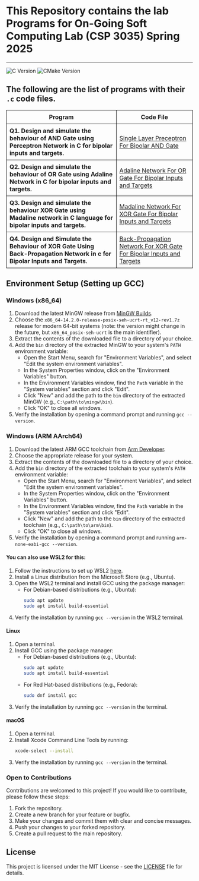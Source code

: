 # This Repository contains the lab Programs for On-Going Soft Computing Lab (CSP 3035) Spring 2025
<hr>

![C Version](https://img.shields.io/badge/C-99-blue)
![CMake Version](https://img.shields.io/badge/CMake-3.29-red)
## The following are the list of programs with their `.c` code files.

<table style="border-collapse: collapse; width: 100%;">
    <tr>
        <th style="border: 1px solid black; padding: 8px;"><b>Program</b></th>
        <th style="border: 1px solid black; padding: 8px;"><b>Code File</b></th>
    </tr>
    <tr>
        <td style="border: 1px solid black; padding: 8px;"><b>Q1. Design and simulate the behaviour of AND Gate using Perceptron Network in C for bipolar inputs and targets.</b></td>
        <td style="border: 1px solid black; padding: 8px;"><a href="/Single_Layer_Preceptron_For_Bipolar_AND_Gate.c">Single Layer Preceptron For Bipolar AND Gate</a></td>
    </tr>
    <tr>
        <td style="border: 1px solid black; padding: 8px;"><b>Q2. Design and simulate the behaviour of OR Gate using Adaline Network in C for bipolar inputs and targets.</b></td>
        <td style="border: 1px solid black; padding: 8px;"><a href="/Adaline_Network_For_OR_Gate_Bipolar_Inputs_and_Targets.c">Adaline Network For OR Gate For Bipolar Inputs and Targets</a></td>
    </tr>
<tr>
        <td style="border: 1px solid black; padding: 8px;"><b>Q3. Design and simulate the behaviour XOR Gate using Madaline network in C language for bipolar inputs and targets.</b></td>
        <td style="border: 1px solid black; padding: 8px;"><a href="/Madaline_Network_For_XOR_Gate_For_Bipolar_Inputs_and_Targets.c">Madaline Network For XOR Gate For Bipolar Inputs and Targets</a></td>
    </tr>
<tr>
        <td style="border: 1px solid black; padding: 8px;"><b>Q4. Design and Simulate the Behaviour of XOR Gate Using Back-Propagation Network in c for Bipolar Inputs and Targets.</b></td>
        <td style="border: 1px solid black; padding: 8px;"><a href="/Back_Propogation_Network_For_XOR_Gate_For_Bipolar_Inputs_and_Targets.c">Back-Propagation Network For XOR Gate For Bipolar Inputs and Targets</a></td>
    </tr>
</table>

## Environment Setup (Setting up GCC)

### Windows (x86_64)
1. Download the latest MinGW release from [MinGW Builds](https://github.com/niXman/mingw-builds-binaries/releases).
2. Choose the `x86_64-14.2.0-release-posix-seh-ucrt-rt_v12-rev1.7z` release for modern 64-bit systems  (note: the version might change in the future, but `x86_64_posix-seh-ucrt` is the main identifier).
3. Extract the contents of the downloaded file to a directory of your choice.
4. Add the `bin` directory of the extracted MinGW to your system's `PATH` environment variable:
    - Open the Start Menu, search for "Environment Variables", and select "Edit the system environment variables".
    - In the System Properties window, click on the "Environment Variables" button.
    - In the Environment Variables window, find the `Path` variable in the "System variables" section and click "Edit".
    - Click "New" and add the path to the `bin` directory of the extracted MinGW (e.g., `C:\path\to\mingw\bin`).
    - Click "OK" to close all windows.
5. Verify the installation by opening a command prompt and running `gcc --version`.

### Windows (ARM AArch64)
1. Download the latest ARM GCC toolchain from [Arm Developer](https://developer.arm.com/tools-and-software/open-source-software/developer-tools/gnu-toolchain/gnu-rm).
2. Choose the appropriate release for your system.
3. Extract the contents of the downloaded file to a directory of your choice.
4. Add the `bin` directory of the extracted toolchain to your system's `PATH` environment variable:
    - Open the Start Menu, search for "Environment Variables", and select "Edit the system environment variables".
    - In the System Properties window, click on the "Environment Variables" button.
    - In the Environment Variables window, find the `Path` variable in the "System variables" section and click "Edit".
    - Click "New" and add the path to the `bin` directory of the extracted toolchain (e.g., `C:\path\to\arm\bin`).
    - Click "OK" to close all windows.
5. Verify the installation by opening a command prompt and running `arm-none-eabi-gcc --version`.

#### You can also use WSL2 for this:
1. Follow the instructions to set up WSL2 [here](https://docs.microsoft.com/en-us/windows/wsl/install).
2. Install a Linux distribution from the Microsoft Store (e.g., Ubuntu).
3. Open the WSL2 terminal and install GCC using the package manager:
    - For Debian-based distributions (e.g., Ubuntu):
      ```sh
      sudo apt update
      sudo apt install build-essential
      ```
4. Verify the installation by running `gcc --version` in the WSL2 terminal.

#### Linux
1. Open a terminal.
2. Install GCC using the package manager:
    - For Debian-based distributions (e.g., Ubuntu):
      ```sh
      sudo apt update
      sudo apt install build-essential
      ```
    - For Red Hat-based distributions (e.g., Fedora):
      ```sh
      sudo dnf install gcc
      ```
3. Verify the installation by running `gcc --version` in the terminal.

#### macOS
1. Open a terminal.
2. Install Xcode Command Line Tools by running:
   ```sh
   xcode-select --install
   ```
3. Verify the installation by running `gcc --version` in the terminal.

### Open to Contributions
Contributions are welcomed to this project! If you would like to contribute, please follow these steps:  
1. Fork the repository.
2. Create a new branch for your feature or bugfix.
3. Make your changes and commit them with clear and concise messages.
4. Push your changes to your forked repository.
5. Create a pull request to the main repository.

## License
This project is licensed under the MIT License - see the [LICENSE](/LICENSE) file for details.